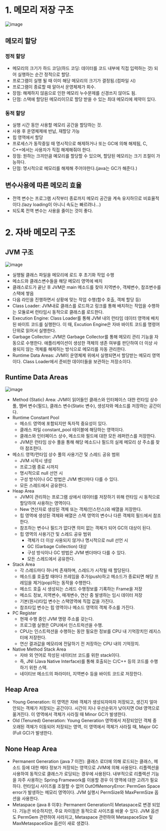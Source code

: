 # 1. 메모리 저장 구조
![image](https://user-images.githubusercontent.com/38865267/98071328-92ba0100-1ea6-11eb-8241-28b8154fd0fc.png) 

## 메모리 할당
### 정적 할당
- 메모리의 크기가 하드 코딩(하드 코딩: 데이터를 코드 내부에 직접 입력하는 것) 되어 실행하는 순간 정적으로 할당.
- 프로그램이 실행 될 때 이미 해당 메모리의 크기가 결정됨.(컴파일 시)
- 프로그램이 종료할 때 알아서 운영체제가 회수.
- 장점: 해제하지 않음으로 인한 메모리 누수문제를 신경쓰지 않아도 됨.
- 단점: 스택에 할당된 메모리이므로 할당 받을 수 있는 최대 메모리에 제약이 있다.

### 동적 할당
- 실행 시간 동안 사용할 메모리 공간을 할당하는 것.
- 사용 후 운영체제에 반납, 재할당 가능
- 힙 영역에서 할당
- 프로세스가 동작중일 때 명시적으로 해제하거나 또는 GC에 의해 해제됨, C, C++에서는 사용자가 직접 해제해줘야 한다.
- 장점: 원하는 크끼만큼 몌모리를 할당할 수 있으며, 할당된 메모리는 크기 조절이 가능하다.
- 단점: 명시적으로 메모리를 해제해 주어야한다.(java는 GC가 해준다.)

## 변수사용에 따른 메모리 효율
- 전역 변수는 프로그램 시작부터 종료까지 메모리 공간을 계속 유지하므로 비효율적이다.(lazy loading이 아니니 속도는 빠르려나...)
- 되도록 전역 변수는 사용을 줄이는 것이 좋다.

# 2. 자바 메모리 구조
## JVM 구조
![image](https://user-images.githubusercontent.com/38865267/98328235-967d8d00-2038-11eb-8a75-02cc10ce969e.png)
- 실행될 클래스 파일을 메모리에 로드 후 초기화 작업 수행
- 메소드와 클래스변수들을 해당 메모리 영역에 배치
- 클래스로드가 끝난 후 JVM은 main 메소드를 찾아 지역변수, 객체변수, 참조변수를 스택에 쌓음
- 다음 라인을 진행하면서 상황에 맞는 작업 수행(함수 호출, 객체 할당 등)
- Class Loader: JVM내로 클래스를 로드하고 링크를 통해 배치하는 작업을 수행하는 모듈로써 런타임시 동적으로 클래스를 로드한다.
- Execution Engine: Class Loader를 통해 JVM 내의 런타임 데이터 영역에 배치된 바이트 코드를 실행한다. 이 때, Excution Engine은 자바 바이트 코드를 명령어 단위로 읽어서 실행한다.
- Garbage Collector: JVM은 Garbage Collector를 통해 메모리 관리 기능을 자동으로 수행한다. 애플리케이션이 생성한 객체의 생존 여부를 판단하여 더 이상 사용되지 않는 객체를 해제하는 방식으로 메모리를 자동 관리한다.
- Runtime Data Areas: JVM이 운영체제 위에서 실행되면서 할당받는 메모리 영역이다. Class Loader에서 준비한 데이터들을 보관하는 저장소이다.

## Runtime Data Areas
![image](https://user-images.githubusercontent.com/38865267/98331999-27586680-2041-11eb-8852-fb9b76bfead2.png)
- Method (Static) Area: JVM이 읽어들인 클래스와 인터페이스 대한 런타임 상수 풀, 멤버 변수(필드), 클래스 변수(Static 변수), 생성자와 메소드를 저장하는 공간이다.
- Runtime Constant Pool
  - 메소드 영역에 포함되지만 독자적 중요성이 있다.
  - 클래스 파일 constant_pool 테이블에 해당하는 영역이다.
  - 클래스와 인터페이스 상수, 메소드와 필드에 대한 모든 레퍼런스를 저장한다.
  - JVM은 런타임 상수 풀을 통해 해당 메소드나 필드의 실제 메모리 상 주소를 찾아 참조한다.
- 메소드 영역/런타임 상수 풀의 사용기간 및 스레드 공유 범위
  - JVM 시작시 생성
  - 프로그램 종료 시까지
  - 명시적으로 null 선언 시
  - 구성 방식이나 GC 방법은 JVM 벤더마다 다를 수 있다.
  - 모든 스레드에서 공유한다.
- Heap Area
  - JVM이 관리하는 프로그램 상에서 데이터를 저장하기 위해 런타임 시 동적으로 할당하여 사용하는 영역이다.
  - New 연산자로 생성된 객체 또는 객체(인스턴스)와 배열을 저장한다.
  - 힙 영역에 생성된 객체와 배열은 스택 영역의 변수나 다른 객체의 필드에서 참조한다.
  - 참조하는 변수나 필드가 없다면 의미 없는 객체가 되어 GC의 대상이 된다.
  - 힙 영역의 사용기간 및 스레드 공유 범위
    - 객체가 더 이상 사용되지 않거나 명시적으로 null 선언 시
    - GC (Garbage Collection) 대상
    - 구성 방식이나 GC 방법은 JVM 벤더마다 다를 수 있다.
    - 모든 스레드에서 공유한다.
- Stack Area
  - 각 스레드마다 하나씩 존재하며, 스레드가 시작될 때 할당된다.
  - 메소드를 호출할 때마다 프레임을 추가(push)하고 메소드가 종료되면 해당 프레임을 제거(pop)하는 동작을 수행한다.
  - 메소드 호출 시 생성되는 스레드 수행정보를 기록하는 Frame을 저장
  - 메소드 정보, 지역변수, 매개변수, 연산 중 발생하는 임시 데이터 저장
  - 기본(원시)타입 변수는 스택영역에 직접 값을 가진다.
  - 참조타입 변수는 힙 영역이나 메소드 영역의 객체 주소를 가진다.
- PC Register
  - 현재 수행 중인 JVM 명령 주소를 갖는다. 
  - 프로그램 실행은 CPU에서 인스트럭션을 수행.
  - CPU는 인스트럭션을 수행하는 동안 필요한 정보를 CPU 내 기억장치인 레지스터에 저장한다.
  - 연산 결과값을 메모리에 전달하기 전 저장하는 CPU 내의 기억장치.
- Native Method Stack Area
  - 자바 외  언어로 작성된 네이티브 코드를 위한 stack이다.
  - 즉, JNI (Java Native Interface)를 통해 호출되는 C/C++ 등의 코드를 수행하기 위한 스택.
  - 네이티브 메소드의 파라미터, 지역변수 등을 바이트 코드로 저장한다.
## Heap Area
- Young Generation: 이 영역은 자바 객체가 생성되자마자 저장되고, 생긴지 얼마 안되는 객체가 저장되는 공간이다. 시간이 지나 우선순위가 낮아지면 Old 영역으로 옮겨진다. 이 영역에서 객체가 사라질 때 Minor GC가 발생한다.
- Old (Tenured) Generation: Young Generation 영역에서 저장되었던 객체 중 오래된 객체가 이동되어 저장되는 영역, 이 영역에서 객체가 사라질 때, Major GC (Full GC)가 발생한다.
## None Heap Area
- Permanent Generation (java 7 이전): 클래스 로더에 의해 로드되는 클래스, 메소드 등에 대한 메타 정보가 저장되는 영역으로 JVM에 의해 사용된다. 리플렉션을 사용하여 동적으로 클래스가 로딩되는 경우에 사용된다. 내부적으로 리플렉션 기능을 자주 사용하는 Spring Framework를 이용할 경우 이 영역에 대한 고려가 필요하다. 런타임시 사이즈를 조절할 수 없어 OutOfMemoryError: PermGen Space error가 발생하는 메모리 영역이다. JVM 실행시 PermSize와 MaxPermSize 옵션을 사용한다.
- Metaspace (java 8 이후): Permanent Generation이 Metaspace로 변경 되었다. 기능은 비슷하지만, 주요 차이점은 동적으로 사이즈를 바꿀 수 있다. JVM 옵션도 PermGem 관련하여 사라지고, Metaspace 관련하여 MetaspaceSize 및 MaxMetaspaceSize 옵션이 새로 생겼다.